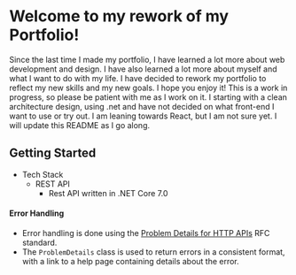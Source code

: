 # Welcome to my rework of my Portfolio!

Since the last time I made my portfolio, I have learned a lot more about web development and design. I have also learned a lot more about myself and what I want to do with my life. I have decided to rework my portfolio to reflect my new skills and my new goals. I hope you enjoy it! This is a work in progress, so please be patient with me as I work on it. I starting with a clean architecture design, using .net and have not decided on what front-end I want to use or try out. I am leaning towards React, but I am not sure yet. I will update this README as I go along.

## Getting Started

- Tech Stack
  - REST API
    - Rest API written in .NET Core 7.0
  

#### Error Handling

- Error handling is done using the [Problem Details for HTTP APIs](https://tools.ietf.org/html/rfc7807) RFC standard.
- The `ProblemDetails` class is used to return errors in a consistent format, with a link to a help page containing details about the error.
